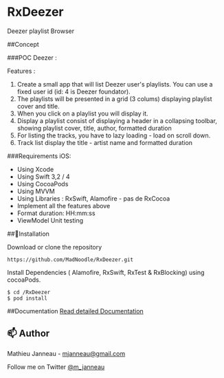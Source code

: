 # RxDeezer
Deezer playlist Browser 

##Concept

###POC Deezer :

Features :
1. Create a small app that will list Deezer user's playlists. You can use a fixed user id (id: 4 is Deezer foundator).
2. The playlists will be presented in a grid (3 colums) displaying playlist cover and title.
3. When you click on a playlist you will display it.
4. Display a playlist consist of displaying a header in a collapsing toolbar, showing playlist cover, title, author, formatted duration
5. For listing the tracks, you have to lazy loading - load on scroll down.
6. Track list display the title - artist name and formatted duration

###Requirements iOS:
* Using Xcode
* Using Swift 3,2 / 4
* Using CocoaPods
* Using MVVM
* Using Libraries : RxSwift, Alamofire - pas de RxCocoa
* Implement all the features above
* Format duration: HH:mm:ss
* ViewModel Unit testing

##🔧Installation

Download or clone the repository

```
https://github.com/MadNoodle/RxDeezer.git
```

Install Dependencies ( Alamofire, RxSwift, RxTest & RxBlocking) using cocoaPods. 

```
$ cd /RxDeezer
$ pod install
```
##Documentation
[Read detailed Documentation](https://madnoodle.github.io/RxDeezer/docs/index.html)
## 📫 Author

Mathieu Janneau - <mjanneau@gmail.com>

Follow me on Twitter [@m_janneau](https://twitter.com/m_janneau)
